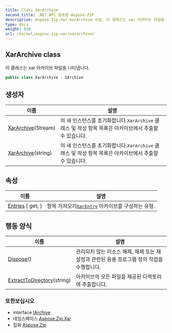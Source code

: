 ```yaml
---
title: Class XarArchive
second_title: .NET API 참조용 Aspose.ZIP
description: Aspose.Zip.Xar.XarArchive 수업. 이 클래스는 xar 아카이브 파일을 나타냅니다.
type: docs
weight: 810
url: /ko/net/aspose.zip.xar/xararchive/
---
```

## XarArchive class

이 클래스는 xar 아카이브 파일을 나타냅니다.

```csharp
public class XarArchive : IArchive
```

## 생성자

| 이름 | 설명 |
| --- | --- |
| [XarArchive](xararchive/#constructor)(Stream) | 의 새 인스턴스를 초기화합니다.`XarArchive` 클래스 및 작성 항목 목록은 아카이브에서 추출할 수 있습니다. |
| [XarArchive](xararchive/#constructor_1)(string) | 의 새 인스턴스를 초기화합니다.`XarArchive` 클래스 및 작성 항목 목록은 아카이브에서 추출할 수 있습니다. |

## 속성

| 이름 | 설명 |
| --- | --- |
| [Entries](../../aspose.zip.xar/xararchive/entries/) { get; } | 항목 가져오기[`XarEntry`](../xarentry/) 아카이브를 구성하는 유형. |

## 행동 양식

| 이름 | 설명 |
| --- | --- |
| [Dispose](../../aspose.zip.xar/xararchive/dispose/)() | 관리되지 않는 리소스 해제, 해제 또는 재설정과 관련된 응용 프로그램 정의 작업을 수행합니다. |
| [ExtractToDirectory](../../aspose.zip.xar/xararchive/extracttodirectory/)(string) | 아카이브의 모든 파일을 제공된 디렉토리에 추출합니다. |

### 또한보십시오

* interface [IArchive](../../aspose.zip/iarchive/)
* 네임스페이스 [Aspose.Zip.Xar](../../aspose.zip.xar/)
* 집회 [Aspose.Zip](../../)


